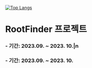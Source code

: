 [![Top Langs](https://github-readme-stats.vercel.app/api/top-langs/?username=quequuen&layout=compact)](https://github.com/quequuen/github-readme-stats)



<h1>RootFinder 프로젝트</h1>
<h3>- 기간: 2023.09. ~ 2023. 10.|n</h3>
<h3>- 기간: 2023.09. ~ 2023. 10.</h3>
